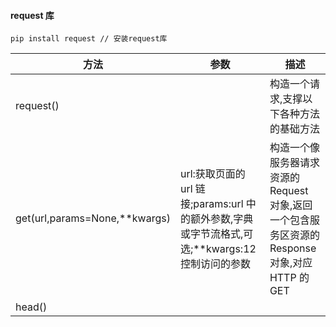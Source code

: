 #### request 库

```
pip install request // 安装request库
```

| 方法                            | 参数                                                                                               | 描述                                                                                            |
| ------------------------------- | -------------------------------------------------------------------------------------------------- | ----------------------------------------------------------------------------------------------- |
| request()                       |                                                                                                    | 构造一个请求,支撑以下各种方法的基础方法                                                         |
| get(url,params=None,\*\*kwargs) | url:获取页面的 url 链接;params:url 中的额外参数,字典或字节流格式,可选;\*\*kwargs:12 控制访问的参数 | 构造一个像服务器请求资源的 Request 对象,返回一个包含服务区资源的 Response 对象,对应 HTTP 的 GET |
| head()                          |                                                                                                    |
